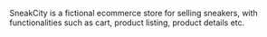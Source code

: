 SneakCity is a fictional ecommerce store for selling sneakers, with functionalities such as cart, product listing, product details etc.
